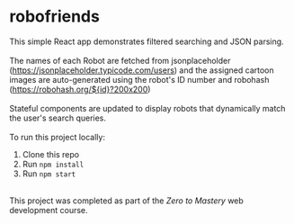 # robofriends
This simple React app demonstrates filtered searching and JSON parsing. <br><br>
The names of each Robot are fetched from jsonplaceholder (https://jsonplaceholder.typicode.com/users) and the assigned cartoon images are auto-generated using the robot's ID number and robohash (https://robohash.org/${id}?200x200) <br><br>
Stateful components are updated to display robots that dynamically match the user's search queries. <br><br>
To run this project locally:<br>
1. Clone this repo
2. Run `npm install`
3. Run `npm start`
<br>
This project was completed as part of the <em>Zero to Mastery</em> web development course.
